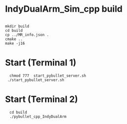 # IndyDualArm_Sim_cpp build

```

mkdir build
cd build
cp ../MR_info.json .
cmake ..
make -j16

```

# Start (Terminal 1)
```
  chmod 777  start_pybullet_server.sh
 ./start_pybullet_server.sh
```

# Start (Terminal 2)
```
  cd build
  ./pybullet_cpp_IndyDualArm
```
